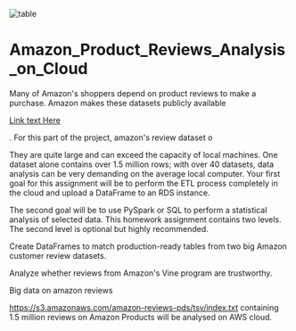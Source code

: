![table](https://github.com/fbrowther/Amazon_Product_Reviews_Analysis_on_Cloud/blob/main/Images%20for%20ReadMe/AmazonVine.jpeg)

# Amazon_Product_Reviews_Analysis_on_Cloud

Many of Amazon's shoppers depend on product reviews to make a purchase. Amazon makes these datasets publicly available 

[Link text Here](https://s3.amazonaws.com/amazon-reviews-pds/tsv/index.txt)

. For this part of the project, amazon's review dataset o 



They are quite large and can exceed the capacity of local machines. One dataset alone contains over 1.5 million rows; with over 40 datasets, data analysis can be very demanding on the average local computer. Your first goal for this assignment will be to perform the ETL process completely in the cloud and upload a DataFrame to an RDS instance. 

The second goal will be to use PySpark or SQL to perform a statistical analysis of selected data.
This homework assignment contains two levels. The second level is optional but highly recommended.


Create DataFrames to match production-ready tables from two big Amazon customer review datasets.


Analyze whether reviews from Amazon's Vine program are trustworthy.





Big data on amazon reviews 

https://s3.amazonaws.com/amazon-reviews-pds/tsv/index.txt
containing 1.5 million reviews on Amazon Products will be analysed on AWS cloud.


